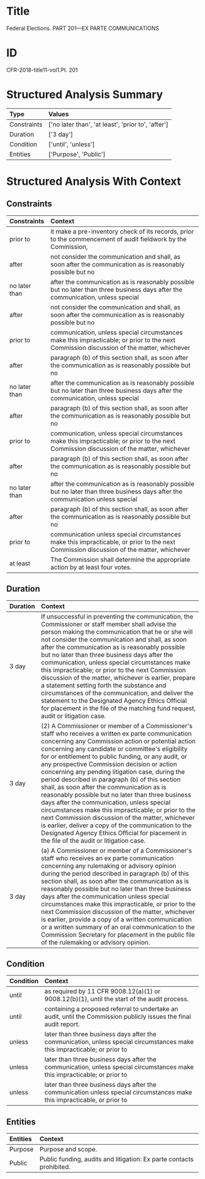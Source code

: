 # Title

 Federal Elections. PART 201—EX PARTE COMMUNICATIONS


# ID

 CFR-2018-title11-vol1.Pt. 201


# Structured Analysis Summary

| Type        | Values                                             |
|:------------|:---------------------------------------------------|
| Constraints | ['no later than', 'at least', 'prior to', 'after'] |
| Duration    | ['3 day']                                          |
| Condition   | ['until', 'unless']                                |
| Entities    | ['Purpose', 'Public']                              |


# Structured Analysis With Context

 


## Constraints

| Constraints   | Context                                                                                                                                  |
|:--------------|:-----------------------------------------------------------------------------------------------------------------------------------------|
| prior to      | it make a pre-inventory check of its records, prior to the commencement of audit fieldwork by the Commission,                            |
| after         | not consider the communication and shall, as soon after the communication as is reasonably possible but no                               |
| no later than | after the communication as is reasonably possible but no later than three business days after the communication, unless special          |
| after         | not consider the communication and shall, as soon after the communication as is reasonably possible but no                               |
| prior to      | communication, unless special circumstances make this impracticable; or prior to the next Commission discussion of the matter, whichever |
| after         | paragraph (b) of this section shall, as soon after the communication as is reasonably possible but no                                    |
| no later than | after the communication as is reasonably possible but no later than three business days after the communication, unless special          |
| after         | paragraph (b) of this section shall, as soon after the communication as is reasonably possible but no                                    |
| prior to      | communication, unless special circumstances make this impracticable; or prior to the next Commission discussion of the matter, whichever |
| after         | paragraph (b) of this section shall, as soon after the communication as is reasonably possible but no                                    |
| no later than | after the communication as is reasonably possible but no later than three business days after the communication unless special           |
| after         | paragraph (b) of this section shall, as soon after the communication as is reasonably possible but no                                    |
| prior to      | communication unless special circumstances make this impracticable, or prior to the next Commission discussion of the matter, whichever  |
| at least      | The Commission shall determine the appropriate action by  at least  four votes.                                                          |


## Duration

| Duration   | Context                                                                                                                                                                                                                                                                                                                                                                                                                                                                                                                                                                                                                                                                                                                                                                                                                               |
|:-----------|:--------------------------------------------------------------------------------------------------------------------------------------------------------------------------------------------------------------------------------------------------------------------------------------------------------------------------------------------------------------------------------------------------------------------------------------------------------------------------------------------------------------------------------------------------------------------------------------------------------------------------------------------------------------------------------------------------------------------------------------------------------------------------------------------------------------------------------------|
| 3 day      | If unsuccessful in preventing the communication, the Commissioner or staff member shall advise the person making the communication that he or she will not consider the communication and shall, as soon after the communication as is reasonably possible but no later than three business days after the communication, unless special circumstances make this impracticable; or prior to the next Commission discussion of the matter, whichever is earlier, prepare a statement setting forth the substance and circumstances of the communication, and deliver the statement to the Designated Agency Ethics Official for placement in the file of the matching fund request, audit or litigation case.                                                                                                                          |
| 3 day      | (2) A Commissioner or member of a Commissioner's staff who receives a written ex parte communication concerning any Commission action or potential action concerning any candidate or committee's eligibility for or entitlement to public funding, or any audit, or any prospective Commission decision or action concerning any pending litigation case, during the period described in paragraph (b) of this section shall, as soon after the communication as is reasonably possible but no later than three business days after the communication, unless special circumstances make this impracticable; or prior to the next Commission discussion of the matter, whichever is earlier, deliver a copy of the communication to the Designated Agency Ethics Official for placement in the file of the audit or litigation case. |
| 3 day      | (a) A Commissioner or member of a Commissioner's staff who receives an ex parte communication concerning any rulemaking or advisory opinion during the period described in paragraph (b) of this section shall, as soon after the communication as is reasonably possible but no later than three business days after the communication unless special circumstances make this impracticable, or prior to the next Commission discussion of the matter, whichever is earlier, provide a copy of a written communication or a written summary of an oral communication to the Commission Secretary for placement in the public file of the rulemaking or advisory opinion.                                                                                                                                                             |


## Condition

| Condition   | Context                                                                                                                   |
|:------------|:--------------------------------------------------------------------------------------------------------------------------|
| until       | as required by 11 CFR 9008.12(a)(1) or 9008.12(b)(1), until  the start of the audit process.                              |
| until       | containing a proposed referral to undertake an audit, until  the Commission publicly issues the final audit report.       |
| unless      | later than three business days after the communication, unless special circumstances make this impracticable; or prior to |
| unless      | later than three business days after the communication, unless special circumstances make this impracticable; or prior to |
| unless      | later than three business days after the communication unless special circumstances make this impracticable, or prior to  |


## Entities

| Entities   | Context                                                               |
|:-----------|:----------------------------------------------------------------------|
| Purpose    | Purpose  and scope.                                                   |
| Public     | Public  funding, audits and litigation: Ex parte contacts prohibited. |


